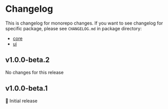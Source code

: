 # Changelog

This is changelog for monorepo changes. If you want to see changelog for specific package, please see `CHANGELOG.md` in package directory:
- [core](./packages/core/CHANGELOG.md)
- [ui](./packages/ui/CHANGELOG.md)

[//]: # (HeaderEnd)

## v1.0.0-beta.2

No changes for this release

## v1.0.0-beta.1

🎉 Initial release
